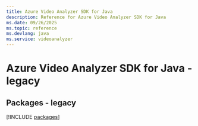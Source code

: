 ```yaml
---
title: Azure Video Analyzer SDK for Java
description: Reference for Azure Video Analyzer SDK for Java
ms.date: 09/26/2025
ms.topic: reference
ms.devlang: java
ms.service: videoanalyzer
---
```

# Azure Video Analyzer SDK for Java - legacy
## Packages - legacy
[!INCLUDE [packages](video-analyzer-index.md)]